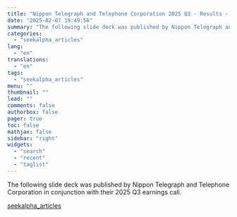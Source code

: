 ```yaml
---
title: "Nippon Telegraph and Telephone Corporation 2025 Q3 - Results - Earnings Call Presentation"
date: "2025-02-07 19:49:56"
summary: "The following slide deck was published by Nippon Telegraph and Telephone Corporation in conjunction with their 2025 Q3 earnings call."
categories:
  - "seekalpha_articles"
lang:
  - "en"
translations:
  - "en"
tags:
  - "seekalpha_articles"
menu: ""
thumbnail: ""
lead: ""
comments: false
authorbox: false
pager: true
toc: false
mathjax: false
sidebar: "right"
widgets:
  - "search"
  - "recent"
  - "taglist"
---
```


The following slide deck was published by Nippon Telegraph and Telephone Corporation in conjunction with their 2025 Q3 earnings call.

[seekalpha_articles](https://seekingalpha.com/article/4756141-nippon-telegraph-and-telephone-corporation-2025-q3-results-earnings-call-presentation)

